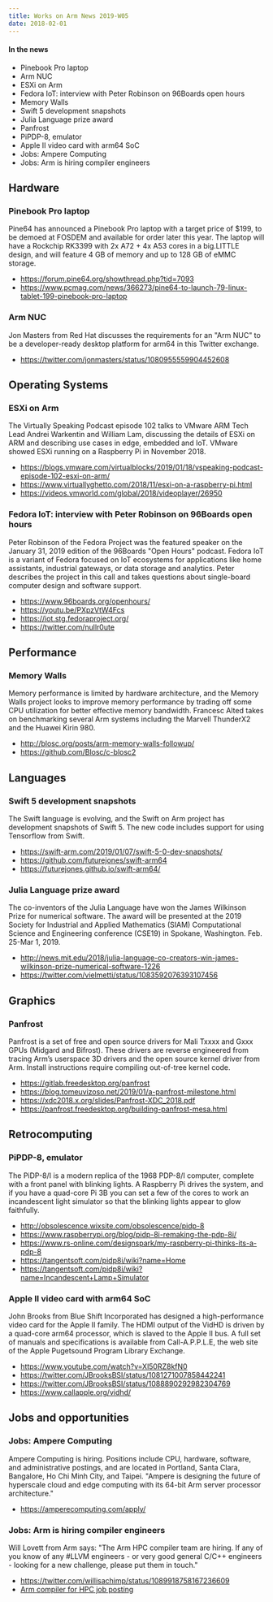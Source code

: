 ```yaml
---
title: Works on Arm News 2019-W05
date: 2018-02-01
---
```


#### In the news

* Pinebook Pro laptop
* Arm NUC 
* ESXi on Arm
* Fedora IoT: interview with Peter Robinson on 96Boards open hours
* Memory Walls 
* Swift 5 development snapshots
* Julia Language prize award
* Panfrost 
* PiPDP-8, emulator
* Apple II video card with arm64 SoC 
* Jobs: Ampere Computing 
* Jobs: Arm is hiring compiler engineers

## Hardware

### Pinebook Pro laptop

Pine64 has announced a Pinebook Pro laptop with a target price of $199,
to be demoed at FOSDEM and available for order later this year. The laptop
will have a Rockchip RK3399 with 2x A72 + 4x A53 cores in a big.LITTLE 
design, and will feature 4 GB of memory and up to 128 GB of eMMC storage.

* https://forum.pine64.org/showthread.php?tid=7093
* https://www.pcmag.com/news/366273/pine64-to-launch-79-linux-tablet-199-pinebook-pro-laptop

### Arm NUC 

Jon Masters from Red Hat discusses the requirements for
an "Arm NUC" to be a developer-ready desktop platform for
arm64 in this Twitter exchange.

* https://twitter.com/jonmasters/status/1080955559904452608

## Operating Systems

### ESXi on Arm

The Virtually Speaking Podcast episode 102 talks to VMware ARM
Tech Lead Andrei Warkentin and William Lam, discussing the details
of ESXi on ARM and describing use cases in edge, embedded and IoT.
VMware showed ESXi running on a Raspberry Pi in November 2018.

* https://blogs.vmware.com/virtualblocks/2019/01/18/vspeaking-podcast-episode-102-esxi-on-arm/
* https://www.virtuallyghetto.com/2018/11/esxi-on-a-raspberry-pi.html
* https://videos.vmworld.com/global/2018/videoplayer/26950

### Fedora IoT: interview with Peter Robinson on 96Boards open hours

Peter Robinson of the Fedora Project was the featured speaker on
the January 31, 2019 edition of the 96Boards "Open Hours" podcast.
Fedora IoT is a variant of Fedora focused on IoT ecosystems for
applications like home assistants, industrial gateways, or data
storage and analytics.  Peter describes the project in this call
and takes questions about single-board computer design and software
support.

* https://www.96boards.org/openhours/
* https://youtu.be/PXpzVtW4Fcs
* https://iot.stg.fedoraproject.org/
* https://twitter.com/nullr0ute

## Performance

### Memory Walls 

Memory performance is limited by hardware architecture, and the
Memory Walls project looks to improve memory performance by trading
off some CPU utilization for better effective memory bandwidth.
Francesc Alted takes on benchmarking several Arm systems including
the Marvell ThunderX2 and the Huawei Kirin 980.

* http://blosc.org/posts/arm-memory-walls-followup/
* https://github.com/Blosc/c-blosc2

## Languages

### Swift 5 development snapshots

The Swift language is evolving, and the Swift on Arm project
has development snapshots of Swift 5. The new code includes
support for using Tensorflow from Swift.
    
* https://swift-arm.com/2019/01/07/swift-5-0-dev-snapshots/
* https://github.com/futurejones/swift-arm64
* https://futurejones.github.io/swift-arm64/

### Julia Language prize award

The co-inventors of the Julia Language have won the James Wilkinson
Prize for numerical software.  The award will be presented at the
2019 Society for Industrial and Applied Mathematics (SIAM) Computational
Science and Engineering conference (CSE19) in Spokane, Washington.
Feb. 25-Mar 1, 2019.

* http://news.mit.edu/2018/julia-language-co-creators-win-james-wilkinson-prize-numerical-software-1226
* https://twitter.com/vielmetti/status/1083592076393107456

## Graphics

### Panfrost 

Panfrost is a set of free and open source drivers for Mali Txxxx
and Gxxx GPUs (Midgard and Bifrost). These drivers are
reverse engineered from tracing Arm’s userspace 3D
drivers and the open source kernel driver from Arm.
Install instructions require compiling out-of-tree kernel code.

* https://gitlab.freedesktop.org/panfrost
* https://blog.tomeuvizoso.net/2019/01/a-panfrost-milestone.html
* https://xdc2018.x.org/slides/Panfrost-XDC_2018.pdf
* https://panfrost.freedesktop.org/building-panfrost-mesa.html

## Retrocomputing

### PiPDP-8, emulator

The PiDP-8/I is a modern replica of the 1968 PDP-8/I computer,
complete with a front panel with blinking lights. A Raspberry
Pi drives the system, and if you have a quad-core Pi 3B you can
set a few of the cores to work an incandescent light simulator
so that the blinking lights appear to glow faithfully.

* http://obsolescence.wixsite.com/obsolescence/pidp-8
* https://www.raspberrypi.org/blog/pidp-8i-remaking-the-pdp-8i/
* https://www.rs-online.com/designspark/my-raspberry-pi-thinks-its-a-pdp-8
* https://tangentsoft.com/pidp8i/wiki?name=Home
* https://tangentsoft.com/pidp8i/wiki?name=Incandescent+Lamp+Simulator

### Apple II video card with arm64 SoC 

John Brooks from Blue Shift Incorporated has designed a high-performance
video card for the Apple II family. The HDMI output of the VidHD
is driven by a quad-core arm64 processor, which is slaved to the
Apple II bus. A full set of manuals and specifications is available
from Call-A.P.P.L.E, the web site of the Apple Pugetsound Program
Library Exchange.

* https://www.youtube.com/watch?v=Xl50RZ8kfN0
* https://twitter.com/JBrooksBSI/status/1081271007858442241
* https://twitter.com/JBrooksBSI/status/1088890292982304769
* https://www.callapple.org/vidhd/

## Jobs and opportunities

### Jobs: Ampere Computing 

Ampere Computing is hiring. Positions include CPU, hardware,
software, and administrative postings, and are located in
Portland, Santa Clara, Bangalore, Ho Chi Minh City, and Taipei.
"Ampere is designing the future of hyperscale cloud and edge 
computing with its 64-bit Arm server processor architecture."

* https://amperecomputing.com/apply/

### Jobs: Arm is hiring compiler engineers

Will Lovett from Arm says: "The Arm HPC compiler team are hiring.
If any of you know of any #LLVM engineers - or very good general
C/C++ engineers - looking for a new challenge, please put them in
touch."

* https://twitter.com/willisachimp/status/1089918758167236609
* [Arm compiler for HPC job posting](https://careers.peopleclick.com/careerscp/client_arm/external/jobDetails.do?functionName=getJobDetail&jobPostId=40150&localeCode=en-us)
